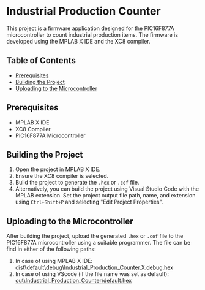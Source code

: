 # Industrial Production Counter

This project is a firmware application designed for the PIC16F877A microcontroller to count industrial production items. The firmware is developed using the MPLAB X IDE and the XC8 compiler.

## Table of Contents

- [Prerequisites](#prerequisites)
- [Building the Project](#building-the-project)
- [Uploading to the Microcontroller](#uploading-to-the-microcontroller)


## Prerequisites

- MPLAB X IDE
- XC8 Compiler
- PIC16F877A Microcontroller

## Building the Project

1. Open the project in MPLAB X IDE.
1. Ensure the XC8 compiler is selected.
1. Build the project to generate the `.hex` or `.cof` file.
1. Alternatively, you can build the project using Visual Studio Code with the MPLAB extension. Set the project output file path, name, and extension using `Ctrl+Shift+P` and selecting "Edit Project Properties".

## Uploading to the Microcontroller

After building the project, upload the generated `.hex` or `.cof` file to the PIC16F877A microcontroller using a suitable programmer.
The file can be find in either of the following paths:

1. In case of using MPLAB X IDE: [dist\default\debug\Industrial_Production_Counter.X.debug.hex](./dist/default/debug/Industrial_Production_Counter.X.debug.hex)
1. In case of using VScode (if the file name was set as default): [out\Industrial_Production_Counter\default.hex](./out/Industrial_Production_Counter/default.hex)
